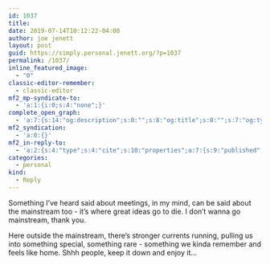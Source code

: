 ```yaml
---
id: 1037
title: 
date: 2019-07-14T10:12:22-04:00
author: joe jenett
layout: post
guid: https://simply.personal.jenett.org/?p=1037
permalink: /1037/
inline_featured_image:
  - "0"
classic-editor-remember:
  - classic-editor
mf2_mp-syndicate-to:
  - 'a:1:{i:0;s:4:"none";}'
complete_open_graph:
  - 'a:7:{s:14:"og:description";s:0:"";s:8:"og:title";s:0:"";s:7:"og:type";s:0:"";s:12:"twitter:card";s:7:"summary";s:15:"twitter:creator";s:0:"";s:19:"twitter:description";s:0:"";s:8:"og:image";s:0:"";}'
mf2_syndication:
  - 'a:0:{}'
mf2_in-reply-to:
  - 'a:2:{s:4:"type";s:4:"cite";s:10:"properties";a:7:{s:9:"published";a:1:{i:0;s:25:"2019-07-12T16:32:08+00:00";}s:7:"updated";a:1:{i:0;s:25:"2019-07-12T16:32:08+00:00";}s:7:"summary";a:1:{i:0;s:76:"I’m not in a rush for the IndieWeb to grow. It might be perfect like this.";}s:4:"name";a:1:{i:0;s:30:"The IndieWeb Needs To… Hide!";}s:3:"url";a:1:{i:0;s:58:"https://www.kickscondor.com/the-indieweb-needs-to...-hide!";}s:8:"category";a:2:{i:0;s:9:"hypertext";i:1;s:8:"indieweb";}s:6:"author";a:2:{s:4:"type";a:1:{i:0;s:6:"h-card";}s:10:"properties";a:3:{s:4:"name";a:1:{i:0;s:13:" Kicks Condor";}s:3:"url";a:1:{i:0;s:28:"https://www.kickscondor.com/";}s:5:"photo";a:1:{i:0;s:35:"https://micro.blog/kicks/avatar.jpg";}}}}}'
categories:
  - personal
kind:
  - Reply
---
```

Something I’ve heard said about meetings, in my mind, can be said about the mainstream too - it’s where great ideas go to die. I don’t wanna go mainstream, thank you. 

Here outside the mainstream, there’s stronger currents running, pulling us into something special, something rare - something we kinda remember and feels like home. Shhh people, keep it down and enjoy it...